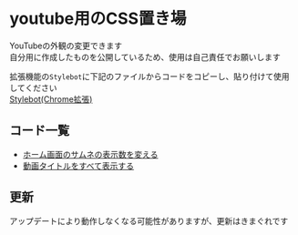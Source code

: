 # youtube用のCSS置き場  
YouTubeの外観の変更できます  
自分用に作成したものを公開しているため、使用は自己責任でお願いします

拡張機能の`Stylebot`に下記のファイルからコードをコピーし、貼り付けて使用してください  
[Stylebot(Chrome拡張)](https://chromewebstore.google.com/detail/stylebot/oiaejidbmkiecgbjeifoejpgmdaleoha?hl=ja)

## コード一覧
+ [ホーム画面のサムネの表示数を変える](https://github.com/koseiccc/CSS_YouTube/blob/main/HomeGrid.txt)
+ [動画タイトルをすべて表示する](https://github.com/koseiccc/CSS_YouTube/blob/main/FullTitle.txt)


## 更新
アップデートにより動作しなくなる可能性がありますが、更新はきまぐれです
